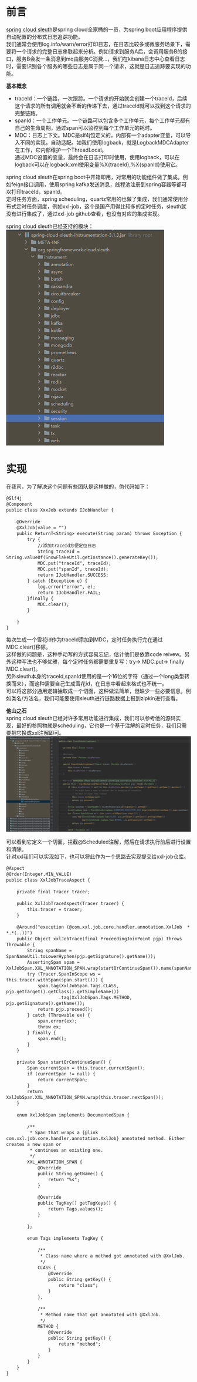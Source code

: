 # 前言     
[spring cloud sleuth](https://spring.io/projects/spring-cloud-sleuth)是spring cloud全家桶的一员，为spring boot应用程序提供自动配置的分布式日志追踪功能。    
我们通常会使用log.info/warn/error打印日志，在日志比较多或微服务场景下，需要将一个请求的完整日志串联起来分析。例如请求到服务A后，会调用服务B的接口，服务B会发一条消息到mq由服务C消费...，我们在kibana日志中心查看日志时，需要识别各个服务的哪些日志是属于同一个请求，这就是日志追踪要实现的功能。     

**基本概念**    
- traceId：一个链路，一次跟踪。一个请求的开始就会创建一个traceId，后续这个请求的所有调用就会不断的传递下去，通过traceId就可以找到这个请求的完整链路。    
- spanId：一个工作单元。一个链路可以包含多个工作单元，每个工作单元都有自己的生命周期，通过span可以监控到每个工作单元的耗时。   
- MDC：日志上下文。MDC是slf4j包定义的，内部有一个adapter变量，可以导入不同的实现，自动适配。如我们使用logback，就是LogbackMDCAdapter在工作，它内部维护一个ThreadLocal。   
通过MDC设置的变量，最终会在日志打印时使用，使用logback，可以在logback可以在logback.xml使用变量%X{traceId},%X{spanId}使用它。     

spring cloud sleuth在spring boot中开箱即用，对常用的功能组件做了集成。例如feign接口调用，使用spring kafka发送消息，线程池注册到spring容器等都可以打印traceId，spanId。    
定时任务方面，spring scheduling，quartz常用的也做了集成，我们通常使用分布式定时任务调度，例如xxl-job，这个是国产用得比较多的定时任务，sleuth就没有进行集成了，通过xxl-job github查看，也没有对应的集成实现。   

spring cloud sleuth已经支持的模块：   
![image](https://github.com/jmilktea/jtea/blob/master/%E4%B8%AD%E9%97%B4%E4%BB%B6/images/scs-1.png)    

# 实现    
在我司，为了解决这个问题有些团队是这样做的，伪代码如下：   
```
@Slf4j
@Component
public class XxxJob extends IJobHandler {

    @Override
    @XxlJob(value = "")
    public ReturnT<String> execute(String param) throws Exception {
        try {
            //添加traceId方便定位日志
            String traceId = String.valueOf(SnowFlakeUtil.getInstance().generateKey());
            MDC.put("traceId", traceId);
            MDC.put("spanId", traceId);        
            return IJobHandler.SUCCESS;
        } catch (Exception e) {
            log.error("error", e);           
            return IJobHandler.FAIL;
        }finally {
            MDC.clear();
        }

    }
}
```    
每次生成一个雪花id作为traceId添加到MDC，定时任务执行完在通过MDC.clear()移除。    
这样做的问题是，这种手动写的方式容易忘记，估计他们是依靠code reivew。另外这种写法也不够优雅，每个定时任务都需要重复写：try→ MDC.put→ finally MDC.clear()。    
另外sleuth本身的traceId,spanId使用的是一个16位的字符（通过一个long类型转换而来），而这种需要自己生成雪花id，在日志中看起来格式也不统一。    
可以将这部分通用逻辑抽取成一个切面，这种做法简单，但缺少一些必要信息，例如类名/方法名，我们可能要使用sleuth进行链路数据上报到zipkin进行查看。      

**他山之石**   
spring cloud sleuth已经对许多常用功能进行集成，我们可以参考他的源码实现，最好的参照物就是scheduling，它也是一个基于注解的定时任务，我们只需要把它换成xxl注解即可。   
![image](https://github.com/jmilktea/jtea/blob/master/%E4%B8%AD%E9%97%B4%E4%BB%B6/images/scs-2.png)    

可以看到它定义一个切面，拦截@Scheduled注解，然后在请求执行前后进行设置和清除。    
针对xxl我们可以实现如下，也可以将此作为一个思路去实现提交给xxl-job仓库。    
```
@Aspect
@Order(Integer.MIN_VALUE)
public class XxlJobTraceAspect {

	private final Tracer tracer;

	public XxlJobTraceAspect(Tracer tracer) {
		this.tracer = tracer;
	}

	@Around("execution (@com.xxl.job.core.handler.annotation.XxlJob  * *.*(..))")
	public Object xxlJobTrace(final ProceedingJoinPoint pjp) throws Throwable {
		String spanName = SpanNameUtil.toLowerHyphen(pjp.getSignature().getName());
		AssertingSpan span = XxlJobSpan.XXL_ANNOTATION_SPAN.wrap(startOrContinueSpan()).name(spanName);
		try (Tracer.SpanInScope ws = this.tracer.withSpan(span.start())) {
			span.tag(XxlJobSpan.Tags.CLASS, pjp.getTarget().getClass().getSimpleName())
					.tag(XxlJobSpan.Tags.METHOD, pjp.getSignature().getName());
			return pjp.proceed();
		} catch (Throwable ex) {
			span.error(ex);
			throw ex;
		} finally {
			span.end();
		}
	}

	private Span startOrContinueSpan() {
		Span currentSpan = this.tracer.currentSpan();
		if (currentSpan != null) {
			return currentSpan;
		}
		return XxlJobSpan.XXL_ANNOTATION_SPAN.wrap(this.tracer.nextSpan());
	}

	enum XxlJobSpan implements DocumentedSpan {

		/**
		 * Span that wraps a {@link com.xxl.job.core.handler.annotation.XxlJob} annotated method. Either creates a new span or
		 * continues an existing one.
		 */
		XXL_ANNOTATION_SPAN {
			@Override
			public String getName() {
				return "%s";
			}

			@Override
			public TagKey[] getTagKeys() {
				return Tags.values();
			}

		};

		enum Tags implements TagKey {

			/**
			 * Class name where a method got annotated with @XxlJob.
			 */
			CLASS {
				@Override
				public String getKey() {
					return "class";
				}
			},

			/**
			 * Method name that got annotated with @XxlJob.
			 */
			METHOD {
				@Override
				public String getKey() {
					return "method";
				}
			}
		}
	}
}
```

